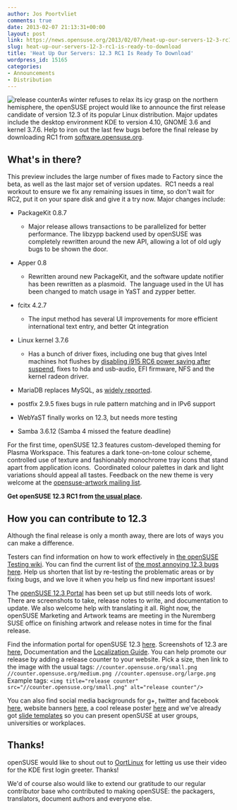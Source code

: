 ```yaml
---
author: Jos Poortvliet
comments: true
date: 2013-02-07 21:13:31+00:00
layout: post
link: https://news.opensuse.org/2013/02/07/heat-up-our-servers-12-3-rc1-is-ready-to-download/
slug: heat-up-our-servers-12-3-rc1-is-ready-to-download
title: 'Heat Up Our Servers: 12.3 RC1 Is Ready To Download'
wordpress_id: 15165
categories:
- Announcements
- Distribution
---
```


![release counter](//counter.opensuse.org/medium.png)As winter refuses to relax its icy grasp on the northern hemisphere, the openSUSE project would like to announce the first release candidate of version 12.3 of its popular Linux distribution. Major updates include the desktop environment KDE to version 4.10, GNOME 3.6 and kernel 3.7.6. Help to iron out the last few bugs before the final release by downloading RC1 from [software.opensuse.org](//software.opensuse.org/developer).


## What's in there?


This preview includes the large number of fixes made to Factory since the beta, as well as the last major set of version updates.  RC1 needs a real workout to ensure we fix any remaining issues in time, so don't wait for RC2, put it on your spare disk and give it a try now. Major changes include:



	
  * PackageKit 0.8.7

	
    * Major release allows transactions to be parallelized for better performance. The libzypp backend used by openSUSE was completely rewritten around the new API, allowing a lot of old ugly bugs to be shown the door.




	
  * Apper 0.8

	
    * Rewritten around new PackageKit, and the software update notifier has been rewritten as a plasmoid.  The language used in the UI has been changed to match usage in YaST and zypper better.




	
  * fcitx 4.2.7

	
    * The input method has several UI improvements for more efficient international text entry, and better Qt integration




	
  * Linux kernel 3.7.6

	
    * Has a bunch of driver fixes, including one bug that gives Intel machines hot flushes by [disabling i915 RC6 power saving after suspend](https://bugzilla.kernel.org/show_bug.cgi?id=52411), fixes to hda and usb-audio, EFI firmware, NFS and the kernel radeon driver.




	
  * MariaDB replaces MySQL, as [widely reported](//www.zdnet.com/oracle-who-fedora-and-opensuse-will-replace-mysql-with-mariadb-7000010640/?s_cid=rSINGLE).

	
  * postfix 2.9.5 fixes bugs in rule pattern matching and in IPv6 support

	
  * WebYaST finally works on 12.3, but needs more testing

	
  * Samba 3.6.12 (Samba 4 missed the feature deadline)


For the first time, openSUSE 12.3 features custom-developed theming for Plasma Workspace. This features a dark tone-on-tone colour scheme, controlled use of texture and fashionably monochrome tray icons that stand apart from application icons.  Coordinated colour palettes in dark and light variations should appeal all tastes. Feedback on the new theme is very welcome at the [opensuse-artwork mailing list](//lists.opensuse.org/opensuse-artwork/).

**Get openSUSE 12.3 RC1 from [the usual place](//software.opensuse.org/developer/).**


## How you can contribute to 12.3


Although the final release is only a month away, there are lots of ways you can make a difference.

Testers can find information on how to work effectively in [the openSUSE Testing wiki](//en.opensuse.org/openSUSE:Testing).
You can find the current list of [the most annoying 12.3 bugs here](//en.opensuse.org/openSUSE:Most_annoying_bugs_12.3_dev).
Help us shorten that list by re-testing the problematic areas or by fixing bugs, and we love it when you help us find new important issues!

The [openSUSE 12.3 Portal](https://en.opensuse.org/Portal:12.3) has been set up but still needs lots of work. There are screenshots to take, release notes to write, and documentation to update. We also welcome help with translating it all. Right now, the openSUSE Marketing and Artwork teams are meeting in the Nuremberg SUSE office on finishing artwork and release notes in time for the final release.

Find the information portal for openSUSE 12.3 [here](//en.opensuse.org/Portal:12.3).
Screenshots of 12.3 are [here](//en.opensuse.org/Screenshots_12.3), Documentation and the [Localization Guide](//en.opensuse.org/openSUSE:Localization_guide).
You can help promote our release by adding a release counter to your website. Pick a size, then link to the image with the usual tags:
`//counter.opensuse.org/small.png
//counter.opensuse.org/medium.png
//counter.opensuse.org/large.png
`
Example tags:
`<img title="release counter" src="//counter.opensuse.org/small.png" alt="release counter"/>`

You can also find social media backgrounds for g+, twitter and facebook [here](https://github.com/openSUSE/artwork/tree/master/Marketing%20Materials), website banners [here](https://github.com/openSUSE/artwork/tree/master/Marketing%20Materials/Web%20Banners/12.3%20Web%20Banners), a cool release poster [here](https://github.com/openSUSE/artwork/tree/master/Marketing%20Materials/Posters/12.3) and we've already got [slide templates](https://github.com/openSUSE/artwork/tree/master/Marketing%20Materials/openSUSE%20Introduction%20Slides) so you can present openSUSE at user groups, universities or workplaces.


## Thanks!


openSUSE would like to shout out to [OortLinux](//www.youtube.com/user/OortLinux) for letting us use their video for the KDE first login greeter. Thanks!

We'd of course also would like to extend our gratitude to our regular contributor base who contributed to making openSUSE: the packagers, translators, document authors and everyone else.
